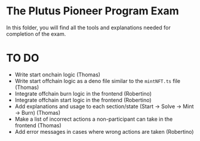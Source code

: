 # The Plutus Pioneer Program Exam
In this folder, you will find all the tools and explanations needed for completion of the exam. 

# TO DO
- Write start onchain logic (Thomas)
- Write start offchain logic as a deno file similar to the `mintNFT.ts` file (Thomas)
- Integrate offchain burn logic in the frontend (Robertino)
- Integrate offchain start logic in the frontend (Robertino)
- Add explanations and usage to each section/state (Start -> Solve -> Mint -> Burn) (Thomas)
- Make a list of incorrect actions a non-participant can take in the frontend (Thomas)
- Add error messages in cases where wrong actions are taken (Robertino)
